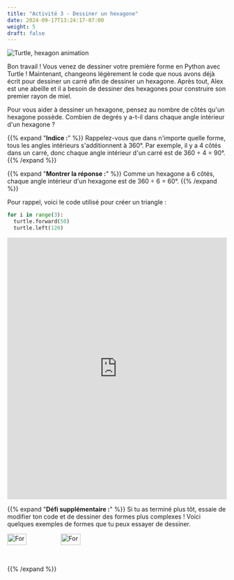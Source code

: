 ```yaml
---
title: "Activité 3 - Dessiner un hexagone"
date: 2024-09-17T13:24:17-07:00
weight: 5
draft: false
---
```


![Turtle, hexagon animation](https://media.giphy.com/media/TDLqC61A5uOAO8WwnJ/giphy.gif)

Bon travail ! Vous venez de dessiner votre première forme en Python avec Turtle ! Maintenant, changeons légèrement le code que nous avons déjà écrit pour dessiner un carré afin de dessiner un hexagone. Après tout, Alex est une abeille et il a besoin de dessiner des hexagones pour construire son premier rayon de miel.

Pour vous aider à dessiner un hexagone, pensez au nombre de côtés qu'un hexagone possède. Combien de degrés y a-t-il dans chaque angle intérieur d'un hexagone ?

{{% expand "**Indice :**" %}} 
Rappelez-vous que dans n'importe quelle forme, tous les angles intérieurs s'additionnent à 360°. Par exemple, il y a 4 côtés dans un carré, donc chaque angle intérieur d'un carré est de 360 ÷ 4 = 90°.
{{% /expand %}}
<br/>

{{% expand "**Montrer la réponse :**" %}} 
Comme un hexagone a 6 côtés, chaque angle intérieur d'un hexagone est de 360 ÷ 6 = 60°.
{{% /expand %}}
<br/>

Pour rappel, voici le code utilisé pour créer un triangle :

``` python
for i in range(3):
  turtle.forward(50)
  turtle.left(120)
```

<iframe src="https://trinket.io/embed/python/e82295e92f" width="100%" height="600" frameborder="0" marginwidth="0" marginheight="0" allowfullscreen></iframe>

{{% expand "**Défi supplémentaire :**" %}}
Si tu as terminé plus tôt, essaie de modifier ton code et de dessiner des formes plus complexes ! Voici quelques exemples de formes que tu peux essayer de dessiner.

<div style="display: flex">
  <div><img src="../media/star_1.png" height="60%" title="Forme d’étoile 1" alt="Forme d’étoile 1"/></div>
  <div><img src="../media/star_2.png" height="60%" title="Forme d’étoile 2" alt="Forme d’étoile 2"/></div> 
</div>
{{% /expand %}}